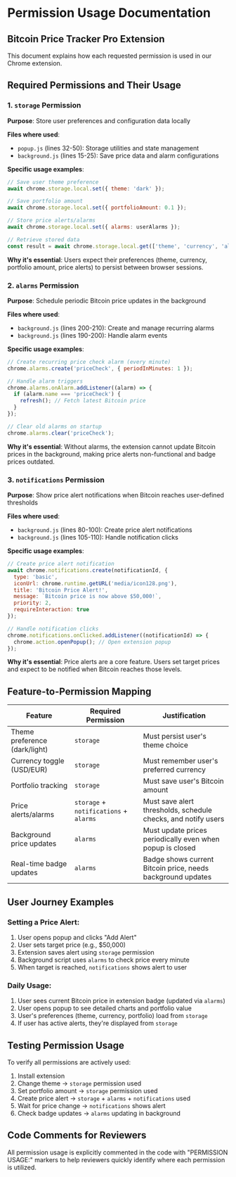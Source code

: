 # Permission Usage Documentation
## Bitcoin Price Tracker Pro Extension

This document explains how each requested permission is used in our Chrome extension.

## Required Permissions and Their Usage

### 1. `storage` Permission
**Purpose**: Store user preferences and configuration data locally

**Files where used**:
- `popup.js` (lines 32-50): Storage utilities and state management
- `background.js` (lines 15-25): Save price data and alarm configurations

**Specific usage examples**:
```javascript
// Save user theme preference
await chrome.storage.local.set({ theme: 'dark' });

// Save portfolio amount
await chrome.storage.local.set({ portfolioAmount: 0.1 });

// Store price alerts/alarms
await chrome.storage.local.set({ alarms: userAlarms });

// Retrieve stored data
const result = await chrome.storage.local.get(['theme', 'currency', 'alarms']);
```

**Why it's essential**: Users expect their preferences (theme, currency, portfolio amount, price alerts) to persist between browser sessions.

### 2. `alarms` Permission
**Purpose**: Schedule periodic Bitcoin price updates in the background

**Files where used**:
- `background.js` (lines 200-210): Create and manage recurring alarms
- `background.js` (lines 190-200): Handle alarm events

**Specific usage examples**:
```javascript
// Create recurring price check alarm (every minute)
chrome.alarms.create('priceCheck', { periodInMinutes: 1 });

// Handle alarm triggers
chrome.alarms.onAlarm.addListener((alarm) => {
  if (alarm.name === 'priceCheck') {
    refresh(); // Fetch latest Bitcoin price
  }
});

// Clear old alarms on startup
chrome.alarms.clear('priceCheck');
```

**Why it's essential**: Without alarms, the extension cannot update Bitcoin prices in the background, making price alerts non-functional and badge prices outdated.

### 3. `notifications` Permission
**Purpose**: Show price alert notifications when Bitcoin reaches user-defined thresholds

**Files where used**:
- `background.js` (lines 80-100): Create price alert notifications
- `background.js` (lines 105-110): Handle notification clicks

**Specific usage examples**:
```javascript
// Create price alert notification
await chrome.notifications.create(notificationId, {
  type: 'basic',
  iconUrl: chrome.runtime.getURL('media/icon128.png'),
  title: 'Bitcoin Price Alert!',
  message: `Bitcoin price is now above $50,000!`,
  priority: 2,
  requireInteraction: true
});

// Handle notification clicks
chrome.notifications.onClicked.addListener((notificationId) => {
  chrome.action.openPopup(); // Open extension popup
});
```

**Why it's essential**: Price alerts are a core feature. Users set target prices and expect to be notified when Bitcoin reaches those levels.

## Feature-to-Permission Mapping

| Feature | Required Permission | Justification |
|---------|-------------------|---------------|
| Theme preference (dark/light) | `storage` | Must persist user's theme choice |
| Currency toggle (USD/EUR) | `storage` | Must remember user's preferred currency |
| Portfolio tracking | `storage` | Must save user's Bitcoin amount |
| Price alerts/alarms | `storage` + `notifications` + `alarms` | Must save alert thresholds, schedule checks, and notify users |
| Background price updates | `alarms` | Must update prices periodically even when popup is closed |
| Real-time badge updates | `alarms` | Badge shows current Bitcoin price, needs background updates |

## User Journey Examples

### Setting a Price Alert:
1. User opens popup and clicks "Add Alert"
2. User sets target price (e.g., $50,000)
3. Extension saves alert using `storage` permission
4. Background script uses `alarms` to check price every minute
5. When target is reached, `notifications` shows alert to user

### Daily Usage:
1. User sees current Bitcoin price in extension badge (updated via `alarms`)
2. User opens popup to see detailed charts and portfolio value
3. User's preferences (theme, currency, portfolio) load from `storage`
4. If user has active alerts, they're displayed from `storage`

## Testing Permission Usage

To verify all permissions are actively used:

1. Install extension
2. Change theme → `storage` permission used
3. Set portfolio amount → `storage` permission used  
4. Create price alert → `storage` + `alarms` + `notifications` used
5. Wait for price change → `notifications` shows alert
6. Check badge updates → `alarms` updating in background

## Code Comments for Reviewers

All permission usage is explicitly commented in the code with "PERMISSION USAGE:" markers to help reviewers quickly identify where each permission is utilized.